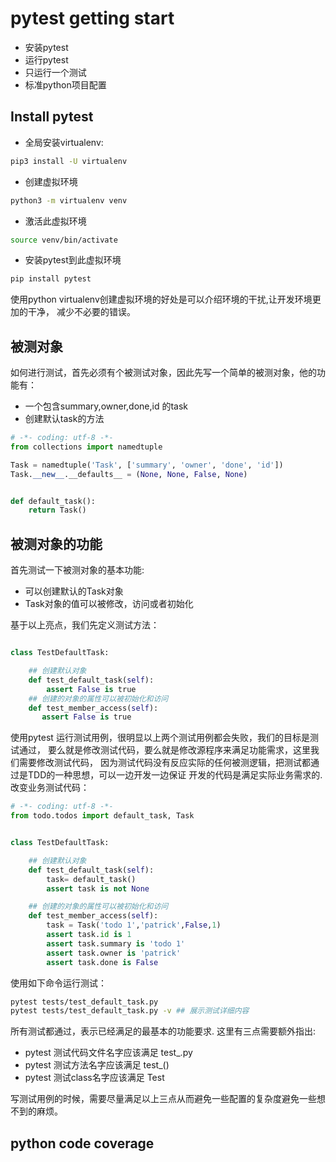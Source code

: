 # pytest getting start

- 安装pytest
- 运行pytest
- 只运行一个测试
- 标准python项目配置

## Install pytest

- 全局安装virtualenv:

```sh
pip3 install -U virtualenv
```

- 创建虚拟环境

```sh
python3 -m virtualenv venv
```

- 激活此虚拟环境

```sh
source venv/bin/activate
```

- 安装pytest到此虚拟环境
```sh
pip install pytest
```

使用python virtualenv创建虚拟环境的好处是可以介绍环境的干扰,让开发环境更加的干净，
减少不必要的错误。

## 被测对象

如何进行测试，首先必须有个被测试对象，因此先写一个简单的被测对象，他的功能有：

- 一个包含summary,owner,done,id 的task
- 创建默认task的方法

```python
# -*- coding: utf-8 -*-
from collections import namedtuple

Task = namedtuple('Task', ['summary', 'owner', 'done', 'id'])
Task.__new__.__defaults__ = (None, None, False, None)


def default_task():
    return Task()


````

## 被测对象的功能

首先测试一下被测对象的基本功能:

- 可以创建默认的Task对象
- Task对象的值可以被修改，访问或者初始化

基于以上亮点，我们先定义测试方法：

```python

class TestDefaultTask:

    ## 创建默认对象
    def test_default_task(self):
        assert False is true
    ## 创建的对象的属性可以被初始化和访问
    def test_member_access(self):
       assert False is true

```

使用pytest 运行测试用例，很明显以上两个测试用例都会失败，我们的目标是测试通过，
要么就是修改测试代码，要么就是修改源程序来满足功能需求，这里我们需要修改测试代码，
因为测试代码没有反应实际的任何被测逻辑，把测试都通过是TDD的一种思想，可以一边开发一边保证
开发的代码是满足实际业务需求的. 改变业务测试代码：

```python
# -*- coding: utf-8 -*-
from todo.todos import default_task, Task


class TestDefaultTask:

    ## 创建默认对象
    def test_default_task(self):
        task= default_task()
        assert task is not None

    ## 创建的对象的属性可以被初始化和访问
    def test_member_access(self):
        task = Task('todo 1','patrick',False,1)
        assert task.id is 1
        assert task.summary is 'todo 1'
        assert task.owner is 'patrick'
        assert task.done is False

```

使用如下命令运行测试：

```sh
pytest tests/test_default_task.py
pytest tests/test_default_task.py -v ## 展示测试详细内容
```

所有测试都通过，表示已经满足的最基本的功能要求. 这里有三点需要额外指出:

- pytest 测试代码文件名字应该满足 test_<something>.py
- pytest 测试方法名字应该满足 test_<something>()
- pytest 测试class名字应该满足 Test<something>

写测试用例的时候，需要尽量满足以上三点从而避免一些配置的复杂度避免一些想不到的麻烦。


## python code coverage








